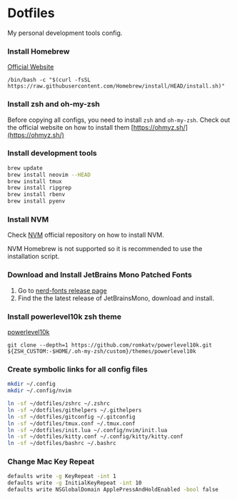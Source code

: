 # Dotfiles

My personal development tools config.

### Install Homebrew

[Official Website](https://brew.sh/)

```
/bin/bash -c "$(curl -fsSL https://raw.githubusercontent.com/Homebrew/install/HEAD/install.sh)"
```

### Install zsh and oh-my-zsh

Before copying all configs, you need to install `zsh` and `oh-my-zsh`. Check out the official website on how to install them [https://ohmyz.sh/](https://ohmyz.sh/)

### Install development tools

```bash
brew update
brew install neovim --HEAD
brew install tmux
brew install ripgrep
brew install rbenv
brew install pyenv
```

### Install NVM

Check [NVM](https://github.com/nvm-sh/nvm) official repository on how to install NVM.

NVM Homebrew is not supported so it is recommended to use the installation script.


### Download and Install JetBrains Mono Patched Fonts

1. Go to [nerd-fonts release page](https://github.com/ryanoasis/nerd-fonts/releases)
2. Find the the latest release of JetBrainsMono, download and install.

### Install powerlevel10k zsh theme

[powerlevel10k](https://github.com/romkatv/powerlevel10k?tab=readme-ov-file#oh-my-zsh)

```
git clone --depth=1 https://github.com/romkatv/powerlevel10k.git ${ZSH_CUSTOM:-$HOME/.oh-my-zsh/custom}/themes/powerlevel10k
```

### Create symbolic links for all config files

```bash
mkdir ~/.config
mkdir ~/.config/nvim

ln -sf ~/dotfiles/zshrc ~/.zshrc
ln -sf ~/dotfiles/githelpers ~/.githelpers
ln -sf ~/dotfiles/gitconfig ~/.gitconfig
ln -sf ~/dotfiles/tmux.conf ~/.tmux.conf
ln -sf ~/dotfiles/init.lua ~/.config/nvim/init.lua
ln -sf ~/dotfiles/kitty.conf ~/.config/kitty/kitty.conf
ln -sf ~/dotfiles/bashrc ~/.bashrc
```

### Change Mac Key Repeat

```bash
defaults write -g KeyRepeat -int 1
defaults write -g InitialKeyRepeat -int 10
defaults write NSGlobalDomain ApplePressAndHoldEnabled -bool false
```
